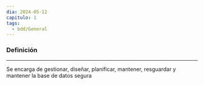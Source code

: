 ```yaml
---
dia: 2024-05-12
capitulo: 1
tags:
  - bdd/General
---
```

### Definición
---
Se encarga de gestionar, diseñar, planificar, mantener, resguardar y mantener la base de datos segura